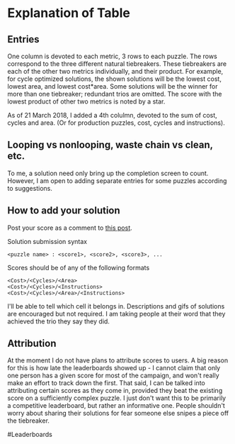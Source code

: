 # Explanation of Table

## Entries

One column is devoted to each metric, 3 rows to each puzzle.  The rows correspond to the three different natural tiebreakers.
These tiebreakers are each of the other two metrics individually, and their product.
For example, for cycle optimized solutions, the shown solutions will be the lowest cost, lowest area, and lowest cost*area.
Some solutions will be the winner for more than one tiebreaker; redundant trios are omitted.
The score with the lowest product of other two metrics is noted by a star.

As of 21 March 2018, I added a 4th colulmn, devoted to the sum of cost, cycles and area.  (Or for production puzzles, cost, cycles and instructions).

## Looping vs nonlooping, waste chain vs clean, etc.

To me, a solution need only bring up the completion screen to count.
However, I am open to adding separate entries for some puzzles according to suggestions.

## How to add your solution

Post your score as a comment to [this post](https://www.reddit.com/r/opus_magnum/comments/7scj7i/official_record_submission_thread/).

Solution submission syntax

    <puzzle name> : <score1>, <score2>, <score3>, ...

Scores should be of any of the following formats

    <Cost>/<Cycles>/<Area>  
    <Cost>/<Cycles>/<Instructions>  
    <Cost>/<Cycles>/<Area>/<Instructions>

I'll be able to tell which cell it belongs in.  Descriptions and gifs of solutions are encouraged but not required.
I am taking people at their word that they achieved the trio they say they did.

## Attribution

At the moment I do not have plans to attribute scores to users.
A big reason for this is how late the leaderboards showed up - I cannot claim that only one person has a given score for most of the campaign, and won't really make an effort to track down the first.
That said, I can be talked into attributing certain scores as they come in, provided they beat the existing score on a sufficiently complex puzzle.
I just don't want this to be primarily a competitive leaderboard, but rather an informative one.
People shouldn't worry about sharing their solutions for fear someone else snipes a piece off the tiebreaker.


#Leaderboards


